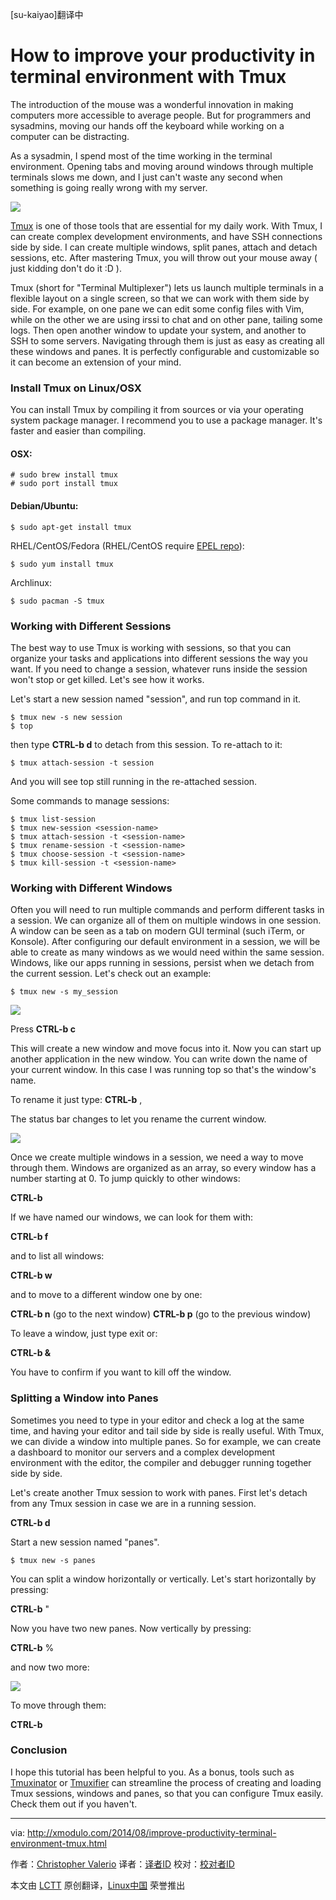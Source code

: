 [su-kaiyao]翻译中

How to improve your productivity in terminal environment with Tmux
================================================================================
The introduction of the mouse was a wonderful innovation in making computers more accessible to average people. But for programmers and sysadmins, moving our hands off the keyboard while working on a computer can be distracting.

As a sysadmin, I spend most of the time working in the terminal environment. Opening tabs and moving around windows through multiple terminals slows me down, and I just can't waste any second when something is going really wrong with my server.

![](https://farm6.staticflickr.com/5563/14853747084_e14cf18e8f_z.jpg)

[Tmux][1] is one of those tools that are essential for my daily work. With Tmux, I can create complex development environments, and have SSH connections side by side. I can create multiple windows, split panes, attach and detach sessions, etc. After mastering Tmux, you will throw out your mouse away ( just kidding don't do it :D ).

Tmux (short for "Terminal Multiplexer") lets us launch multiple terminals in a flexible layout on a single screen, so that we can work with them side by side. For example, on one pane we can edit some config files with Vim, while on the other we are using irssi to chat and on other pane, tailing some logs. Then open another window to update your system, and another to SSH to some servers. Navigating through them is just as easy as creating all these windows and panes. It is perfectly configurable and customizable so it can become an extension of your mind.

### Install Tmux on Linux/OSX ###

You can install Tmux by compiling it from sources or via your operating system package manager. I recommend you to use a package manager. It's faster and easier than compiling.

#### OSX: ####

    # sudo brew install tmux
    # sudo port install tmux 

#### Debian/Ubuntu: ####

    $ sudo apt-get install tmux 

RHEL/CentOS/Fedora (RHEL/CentOS require [EPEL repo][2]):

    $ sudo yum install tmux 

Archlinux:

    $ sudo pacman -S tmux 

### Working with Different Sessions ###

The best way to use Tmux is working with sessions, so that you can organize your tasks and applications into different sessions the way you want. If you need to change a session, whatever runs inside the session won't stop or get killed. Let's see how it works.

Let's start a new session named "session", and run top command in it.

    $ tmux new -s new session
    $ top 

then type **CTRL-b d** to detach from this session. To re-attach to it:

    $ tmux attach-session -t session 

And you will see top still running in the re-attached session.

Some commands to manage sessions:

    $ tmux list-session
    $ tmux new-session <session-name>
    $ tmux attach-session -t <session-name>
    $ tmux rename-session -t <session-name>
    $ tmux choose-session -t <session-name>
    $ tmux kill-session -t <session-name> 

### Working with Different Windows ###

Often you will need to run multiple commands and perform different tasks in a session. We can organize all of them on multiple windows in one session. A window can be seen as a tab on modern GUI terminal (such iTerm, or Konsole). After configuring our default environment in a session, we will be able to create as many windows as we would need within the same session. Windows, like our apps running in sessions, persist when we detach from the current session. Let's check out an example:

    $ tmux new -s my_session 

![](https://farm6.staticflickr.com/5583/14853747014_442b3742fa_z.jpg)

Press **CTRL-b c**

This will create a new window and move focus into it. Now you can start up another application in the new window. You can write down the name of your current window. In this case I was running top so that's the window's name.

To rename it just type:
**CTRL-b** ,

The status bar changes to let you rename the current window.

![](https://farm6.staticflickr.com/5579/14855868482_d52516a357_z.jpg)

Once we create multiple windows in a session, we need a way to move through them. Windows are organized as an array, so every window has a number starting at 0. To jump quickly to other windows:

**CTRL-b <window number>**

If we have named our windows, we can look for them with:

**CTRL-b f**

and to list all windows:

**CTRL-b w**

and to move to a different window one by one:

**CTRL-b n** (go to the next window)
**CTRL-b p** (go to the previous window)

To leave a window, just type exit or:

**CTRL-b &**

You have to confirm if you want to kill off the window.

### Splitting a Window into Panes ###

Sometimes you need to type in your editor and check a log at the same time, and having your editor and tail side by side is really useful. With Tmux, we can divide a window into multiple panes. So for example, we can create a dashboard to monitor our servers and a complex development environment with the editor, the compiler and debugger running together side by side.

Let's create another Tmux session to work with panes. First let's detach from any Tmux session in case we are in a running session.

**CTRL-b d**

Start a new session named "panes".

    $ tmux new -s panes 

You can split a window horizontally or vertically. Let's start horizontally by pressing:

**CTRL-b** "

Now you have two new panes. Now vertically by pressing:

**CTRL-b** %

and now two more:

![](https://farm4.staticflickr.com/3881/14669677417_bc1bdce255_z.jpg)

To move through them:

**CTRL-b <Arrow keys>**

### Conclusion ###

I hope this tutorial has been helpful to you. As a bonus, tools such as [Tmuxinator][3] or [Tmuxifier][4] can streamline the process of creating and loading Tmux sessions, windows and panes, so that you can configure Tmux easily. Check them out if you haven't.

--------------------------------------------------------------------------------

via: http://xmodulo.com/2014/08/improve-productivity-terminal-environment-tmux.html

作者：[Christopher Valerio][a]
译者：[译者ID](https://github.com/译者ID)
校对：[校对者ID](https://github.com/校对者ID)

本文由 [LCTT](https://github.com/LCTT/TranslateProject) 原创翻译，[Linux中国](http://linux.cn/) 荣誉推出

[a]:http://xmodulo.com/author/valerio
[1]:http://tmux.sourceforge.net/
[2]:http://xmodulo.com/2013/03/how-to-set-up-epel-repository-on-centos.html
[3]:https://github.com/tmuxinator/tmuxinator
[4]:https://github.com/jimeh/tmuxifier
